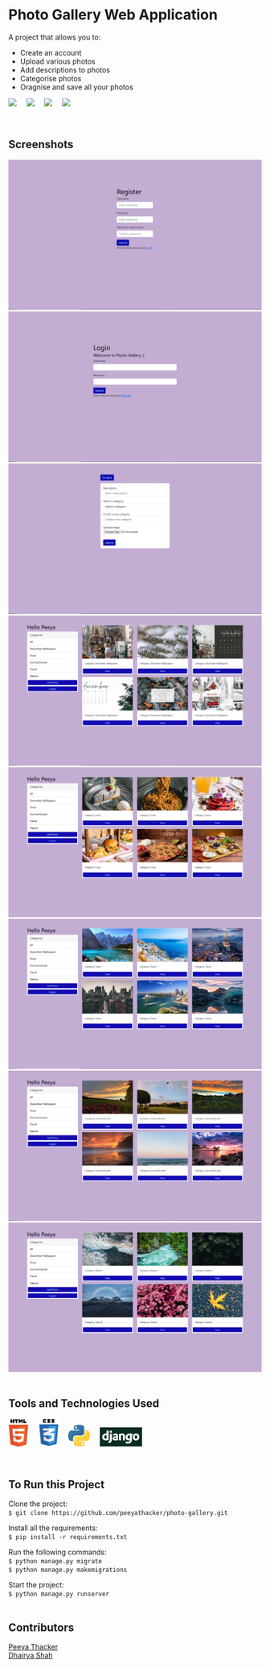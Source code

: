 # Photo Gallery Web Application

A project that allows you to:
* Create an account
* Upload various photos
* Add descriptions to photos
* Categorise photos
* Oragnise and save all your photos

<p>
  <img src="https://img.shields.io/badge/Made%20with-HTML-lightgrey"/> &nbsp; &nbsp;
  <img src="https://img.shields.io/badge/Made%20with-CSS-lightgrey"/> &nbsp; &nbsp;
  <img src="https://img.shields.io/badge/Made%20with-python-lightgrey"/> &nbsp; &nbsp;
  <img src="https://img.shields.io/badge/Made%20with-django-lightgrey"/> &nbsp; &nbsp;
</p>
<br />

## Screenshots

<img src="screenshots\register_screenshot.png">
<img src="screenshots\login_screenshot.png">
<img src="screenshots\addphoto_screenshot.png">
<img src="screenshots\decemberwallpapers_screenshot.png">
<img src="screenshots\food_screenshot.png">
<img src="screenshots\travel_screenshot.png">
<img src="screenshots\sunrisesunset_screenshot.png">
<img src="screenshots\nature_screenshot.png">
<br />
<br />

## Tools and Technologies Used

<p>
  <img height="54" src="screenshots\html_logo.png"> &nbsp; &nbsp; 
  <img height="55.5" src="screenshots\css_logo.png"> &nbsp; &nbsp; 
  <img height="43" src="screenshots\python_logo.png"> &nbsp; &nbsp; 
  <img height="38" src="screenshots\django_logo.png"> &nbsp; &nbsp; 
</p>
<br />

## To Run this Project

Clone the project:<br/>
```$ git clone https://github.com/peeyathacker/photo-gallery.git```

Install all the requirements:<br/>
```$ pip install -r requirements.txt```

Run the following commands:<br/>
```$ python manage.py migrate```<br/>
```$ python manage.py makemigrations```

Start the project:<br/>
```$ python manage.py runserver```
<br />
<br />


## Contributors

[Peeya Thacker](https://github.com/peeyathacker)<br />
[Dhairya Shah](https://github.com/dhairya903)
